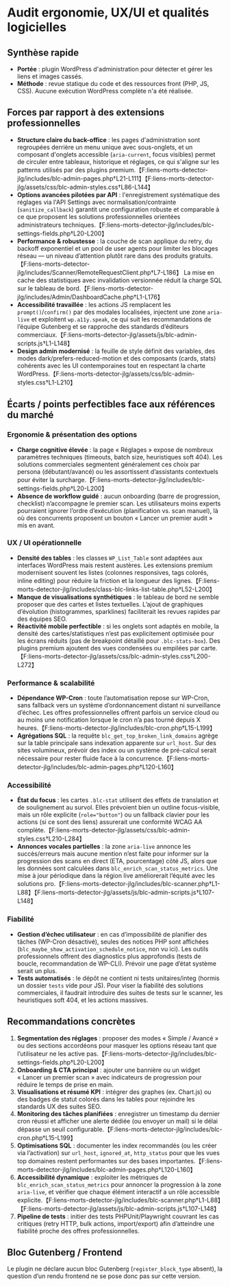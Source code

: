# Audit ergonomie, UX/UI et qualités logicielles

## Synthèse rapide
- **Portée** : plugin WordPress d'administration pour détecter et gérer les liens et images cassés.
- **Méthode** : revue statique du code et des ressources front (PHP, JS, CSS). Aucune exécution WordPress complète n'a été réalisée.

## Forces par rapport à des extensions professionnelles
- **Structure claire du back-office** : les pages d'administration sont regroupées derrière un menu unique avec sous-onglets, et un composant d'onglets accessible (`aria-current`, focus visibles) permet de circuler entre tableaux, historique et réglages, ce qui s'aligne sur les patterns utilisés par des plugins premium.【F:liens-morts-detector-jlg/includes/blc-admin-pages.php†L21-L111】【F:liens-morts-detector-jlg/assets/css/blc-admin-styles.css†L86-L144】
- **Options avancées pilotées par API** : l'enregistrement systématique des réglages via l'API Settings avec normalisation/contrainte (`sanitize_callback`) garantit une configuration robuste et comparable à ce que proposent les solutions professionnelles orientées administrateurs techniques.【F:liens-morts-detector-jlg/includes/blc-settings-fields.php†L20-L200】
- **Performance & robustesse** : la couche de scan applique du retry, du backoff exponentiel et un pool de user agents pour limiter les blocages réseau — un niveau d’attention plutôt rare dans des produits gratuits.【F:liens-morts-detector-jlg/includes/Scanner/RemoteRequestClient.php†L7-L186】 La mise en cache des statistiques avec invalidation versionnée réduit la charge SQL sur le tableau de bord.【F:liens-morts-detector-jlg/includes/Admin/DashboardCache.php†L1-L176】
- **Accessibilité travaillée** : les actions JS remplacent les `prompt()`/`confirm()` par des modales localisées, injectent une zone `aria-live` et exploitent `wp.a11y.speak`, ce qui suit les recommandations de l’équipe Gutenberg et se rapproche des standards d’éditeurs commerciaux.【F:liens-morts-detector-jlg/assets/js/blc-admin-scripts.js†L1-L148】
- **Design admin modernisé** : la feuille de style définit des variables, des modes dark/prefers-reduced-motion et des composants (cards, stats) cohérents avec les UI contemporaines tout en respectant la charte WordPress.【F:liens-morts-detector-jlg/assets/css/blc-admin-styles.css†L1-L210】

## Écarts / points perfectibles face aux références du marché
### Ergonomie & présentation des options
- **Charge cognitive élevée** : la page « Réglages » expose de nombreux paramètres techniques (timeouts, batch size, heuristiques soft 404). Les solutions commerciales segmentent généralement ces choix par persona (débutant/avancé) ou les assortissent d’assistants contextuels pour éviter la surcharge.【F:liens-morts-detector-jlg/includes/blc-settings-fields.php†L20-L200】
- **Absence de workflow guidé** : aucun onboarding (barre de progression, checklist) n’accompagne le premier scan. Les utilisateurs moins experts pourraient ignorer l’ordre d’exécution (planification vs. scan manuel), là où des concurrents proposent un bouton « Lancer un premier audit » mis en avant.

### UX / UI opérationnelle
- **Densité des tables** : les classes `WP_List_Table` sont adaptées aux interfaces WordPress mais restent austères. Les extensions premium modernisent souvent les listes (colonnes responsives, tags colorés, inline editing) pour réduire la friction et la longueur des lignes.【F:liens-morts-detector-jlg/includes/class-blc-links-list-table.php†L52-L200】
- **Manque de visualisations synthétiques** : le tableau de bord ne semble proposer que des cartes et listes textuelles. L’ajout de graphiques d’évolution (histogrammes, sparklines) faciliterait les revues rapides par des équipes SEO.
- **Réactivité mobile perfectible** : si les onglets sont adaptés en mobile, la densité des cartes/statistiques n’est pas explicitement optimisée pour les écrans réduits (pas de breakpoint détaillé pour `.blc-stats-box`). Des plugins premium ajoutent des vues condensées ou empilées par carte.【F:liens-morts-detector-jlg/assets/css/blc-admin-styles.css†L200-L272】

### Performance & scalabilité
- **Dépendance WP-Cron** : toute l’automatisation repose sur WP-Cron, sans fallback vers un système d’ordonnancement distant ni surveillance d’échec. Les offres professionnelles offrent parfois un service cloud ou au moins une notification lorsque le cron n’a pas tourné depuis X heures.【F:liens-morts-detector-jlg/includes/blc-cron.php†L15-L199】
- **Agrégations SQL** : la requête `blc_get_top_broken_link_domains` agrège sur la table principale sans indexation apparente sur `url_host`. Sur des sites volumineux, prévoir des index ou un système de pré-calcul serait nécessaire pour rester fluide face à la concurrence.【F:liens-morts-detector-jlg/includes/blc-admin-pages.php†L120-L160】

### Accessibilité
- **État du focus** : les cartes `.blc-stat` utilisent des effets de translation et de soulignement au survol. Elles prévoient bien un outline focus-visible, mais un rôle explicite (`role="button"`) ou un fallback clavier pour les actions (si ce sont des liens) assurerait une conformité WCAG AA complète.【F:liens-morts-detector-jlg/assets/css/blc-admin-styles.css†L210-L284】
- **Annonces vocales partielles** : la zone `aria-live` annonce les succès/erreurs mais aucune mention n’est faite pour informer sur la progression des scans en direct (ETA, pourcentage) côté JS, alors que les données sont calculées dans `blc_enrich_scan_status_metrics`. Une mise à jour périodique dans la région live améliorerait l’équité avec les solutions pro.【F:liens-morts-detector-jlg/includes/blc-scanner.php†L1-L88】【F:liens-morts-detector-jlg/assets/js/blc-admin-scripts.js†L107-L148】

### Fiabilité
- **Gestion d’échec utilisateur** : en cas d’impossibilité de planifier des tâches (WP-Cron désactivé), seules des notices PHP sont affichées (`blc_maybe_show_activation_schedule_notice`, non vu ici). Les outils professionnels offrent des diagnostics plus approfondis (tests de boucle, recommandation de WP-CLI). Prévoir une page d’état système serait un plus.
- **Tests automatisés** : le dépôt ne contient ni tests unitaires/integ (hormis un dossier `tests` vide pour JS). Pour viser la fiabilité des solutions commerciales, il faudrait introduire des suites de tests sur le scanner, les heuristiques soft 404, et les actions massives.

## Recommandations concrètes
1. **Segmentation des réglages** : proposer des modes « Simple / Avancé » ou des sections accordéons pour masquer les options réseau tant que l’utilisateur ne les active pas.【F:liens-morts-detector-jlg/includes/blc-settings-fields.php†L20-L200】
2. **Onboarding & CTA principal** : ajouter une bannière ou un widget « Lancer un premier scan » avec indicateurs de progression pour réduire le temps de prise en main.
3. **Visualisations et résumé KPI** : intégrer des graphes (ex. Chart.js) ou des badges de statut colorés dans les tables pour rejoindre les standards UX des suites SEO.
4. **Monitoring des tâches planifiées** : enregistrer un timestamp du dernier cron réussi et afficher une alerte dédiée (ou envoyer un mail) si le délai dépasse un seuil configurable.【F:liens-morts-detector-jlg/includes/blc-cron.php†L15-L199】
5. **Optimisations SQL** : documenter les index recommandés (ou les créer via l’activation) sur `url_host`, `ignored_at`, `http_status` pour que les vues top domaines restent performantes sur des bases importantes.【F:liens-morts-detector-jlg/includes/blc-admin-pages.php†L120-L160】
6. **Accessibilité dynamique** : exploiter les métriques de `blc_enrich_scan_status_metrics` pour annoncer la progression à la zone `aria-live`, et vérifier que chaque élément interactif a un rôle accessible explicite.【F:liens-morts-detector-jlg/includes/blc-scanner.php†L1-L88】【F:liens-morts-detector-jlg/assets/js/blc-admin-scripts.js†L107-L148】
7. **Pipeline de tests** : initier des tests PHPUnit/Playwright couvrant les cas critiques (retry HTTP, bulk actions, import/export) afin d’atteindre une fiabilité proche des offres professionnelles.

## Bloc Gutenberg / Frontend
Le plugin ne déclare aucun bloc Gutenberg (`register_block_type` absent), la question d’un rendu frontend ne se pose donc pas sur cette version.
